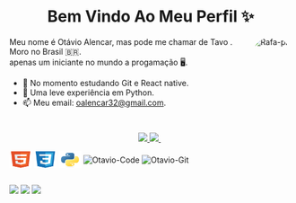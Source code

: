 <h1 align="center"> Bem Vindo Ao Meu Perfil ✨ </h2>

<p>
 <img align="right" alt="Rafa-pic" height="168" style="border-radius:50px;" src="https://i.pinimg.com/originals/47/92/ec/4792ec3a30b4c4ee70473a77eeef07ac.gif">
 </div> 
Meu nome é Otávio Alencar, mas pode me chamar de Tavo .<br>
Moro no Brasil 🇧🇷.<br>
apenas um iniciante no mundo a progamação 🖥️.

- 📕 No momento estudando Git e React native.<br>
- 🧠 Uma leve experiência em Python.
- 📫 Meu email: oalencar32@gmail.com.
</p>


#


<p align="center" >
   <a href="https://github.com/anuraghazra/github-readme-stats" >
    <img width=400 src="https://github-readme-stats.vercel.app/api?username=OtavioAlencarr&show_icons=true&theme=highcontrast" />
  </a>
 
 <a href="https://github.com/anuraghazra/github-readme-stats" >
    <img height="157em" src="https://github-readme-stats.vercel.app/api/top-langs/?username=OtavioAlencarr&layout=compact&langs_count=7&theme=highcontrast"/>
  </a> &nbsp;
</p>


<div style="display: inline_block">
  <img align="center" alt="Otavio-HTML" height="30" width="40" src="https://raw.githubusercontent.com/devicons/devicon/master/icons/html5/html5-original.svg">
  <img align="center" alt="Otavio-CSS" height="30" width="40" src="https://raw.githubusercontent.com/devicons/devicon/master/icons/css3/css3-original.svg">
  <img align="center" alt="Otavio-Python" height="30" width="40" src="https://raw.githubusercontent.com/devicons/devicon/master/icons/python/python-original.svg">
  <img align="center" alt="Otavio-Code" height="30" width="40" src="https://cdn.jsdelivr.net/gh/devicons/devicon/icons/vscode/vscode-original.svg">
  <img align="center" alt="Otavio-Git" height="30" width="40" src="https://cdn.jsdelivr.net/gh/devicons/devicon/icons/git/git-original.svg">
 
 
 ## 
 <div>
  <a href="https://www.instagram.com/__oalencar__/" target="_blank"><img src="https://img.shields.io/badge/-Instagram-%23E4405F?style=for-the-badge&logo=instagram&logoColor=white" target="_blank"></a>
  <a href = "mailto:oalencar32@gmail.com"><img src="https://img.shields.io/badge/-Gmail-%23333?style=for-the-badge&logo=gmail&logoColor=white" target="_blank"></a>
  <a href="https://twitter.com/taaavoo" target="_blank"><img src="https://img.shields.io/badge/Twitter-1DA1F2?style=for-the-badge&logo=twitter&logoColor=white" target="_blank"></a>
  
